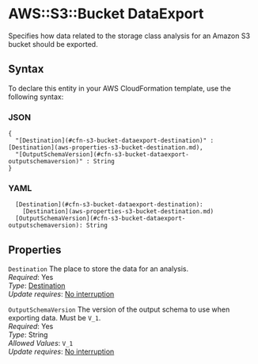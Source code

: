 # AWS::S3::Bucket DataExport<a name="aws-properties-s3-bucket-dataexport"></a>

Specifies how data related to the storage class analysis for an Amazon S3 bucket should be exported\.

## Syntax<a name="aws-properties-s3-bucket-dataexport-syntax"></a>

To declare this entity in your AWS CloudFormation template, use the following syntax:

### JSON<a name="aws-properties-s3-bucket-dataexport-syntax.json"></a>

```
{
  "[Destination](#cfn-s3-bucket-dataexport-destination)" : [Destination](aws-properties-s3-bucket-destination.md),
  "[OutputSchemaVersion](#cfn-s3-bucket-dataexport-outputschemaversion)" : String
}
```

### YAML<a name="aws-properties-s3-bucket-dataexport-syntax.yaml"></a>

```
  [Destination](#cfn-s3-bucket-dataexport-destination): 
    [Destination](aws-properties-s3-bucket-destination.md)
  [OutputSchemaVersion](#cfn-s3-bucket-dataexport-outputschemaversion): String
```

## Properties<a name="aws-properties-s3-bucket-dataexport-properties"></a>

`Destination`  <a name="cfn-s3-bucket-dataexport-destination"></a>
The place to store the data for an analysis\.  
*Required*: Yes  
*Type*: [Destination](aws-properties-s3-bucket-destination.md)  
*Update requires*: [No interruption](https://docs.aws.amazon.com/AWSCloudFormation/latest/UserGuide/using-cfn-updating-stacks-update-behaviors.html#update-no-interrupt)

`OutputSchemaVersion`  <a name="cfn-s3-bucket-dataexport-outputschemaversion"></a>
The version of the output schema to use when exporting data\. Must be `V_1`\.  
*Required*: Yes  
*Type*: String  
*Allowed Values*: `V_1`  
*Update requires*: [No interruption](https://docs.aws.amazon.com/AWSCloudFormation/latest/UserGuide/using-cfn-updating-stacks-update-behaviors.html#update-no-interrupt)
